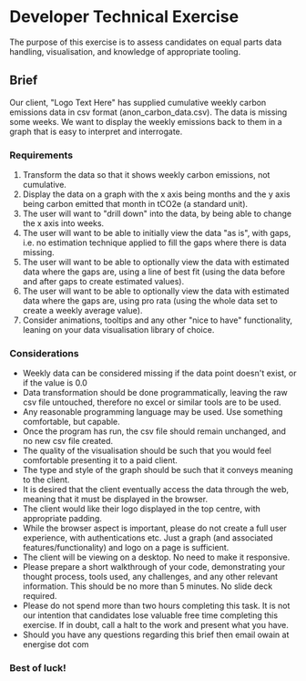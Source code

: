 # Developer Technical Exercise

The purpose of this exercise is to assess candidates on equal parts data handling, visualisation, and knowledge of appropriate tooling.

## Brief
Our client, "Logo Text Here" has supplied cumulative weekly carbon emissions data in csv format (anon_carbon_data.csv). The data is missing some weeks. We want to display the weekly emissions back to them in a graph that is easy to interpret and interrogate.

### Requirements
1. Transform the data so that it shows weekly carbon emissions, not cumulative.
1. Display the data on a graph with the x axis being months and the y axis being carbon emitted that month in tCO2e (a standard unit).
1. The user will want to "drill down" into the data, by being able to change the x axis into weeks.
1. The user will want to be able to initially view the data "as is", with gaps, i.e. no estimation technique applied to fill the gaps where there is data missing.
1. The user will want to be able to optionally view the data with estimated data where the gaps are, using a line of best fit (using the data before and after gaps to create estimated values).
1. The user will want to be able to optionally view the data with estimated data where the gaps are, using pro rata (using the whole data set to create a weekly average value).
1. Consider animations, tooltips and any other "nice to have" functionality, leaning on your data visualisation library of choice.
 
### Considerations
- Weekly data can be considered missing if the data point doesn't exist, or if the value is 0.0
- Data transformation should be done programmatically, leaving the raw csv file untouched, therefore no excel or similar tools are to be used.
- Any reasonable programming language may be used. Use something comfortable, but capable.
- Once the program has run, the csv file should remain unchanged, and no new csv file created.
- The quality of the visualisation should be such that you would feel comfortable presenting it to a paid client.
- The type and style of the graph should be such that it conveys meaning to the client.
- It is desired that the client eventually access the data through the web, meaning that it must be displayed in the browser.
- The client would like their logo displayed in the top centre, with appropriate padding.
- While the browser aspect is important, please do not create a full user experience, with authentications etc. Just a graph (and associated features/functionality) and logo on a page is sufficient.
- The client will be viewing on a desktop. No need to make it responsive.
- Please prepare a short walkthrough of your code, demonstrating your thought process, tools used, any challenges, and any other relevant information. This should be no more than 5 minutes. No slide deck required.
- Please do not spend more than two hours completing this task. It is not our intention that candidates lose valuable free time completing this exercise. If in doubt, call a halt to the work and present what you have.
- Should you have any questions regarding this brief then email owain at energise dot com

### Best of luck!